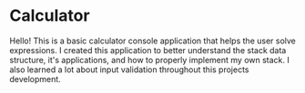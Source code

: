 # Calculator

Hello! This is a basic calculator console application that helps the user solve expressions. I created this application to better understand the stack data structure, it's applications, and how to properly implement my own stack. I also learned a lot about input validation throughout this projects development.
